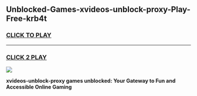 
## Unblocked-Games-xvideos-unblock-proxy-Play-Free-krb4t
<h3>
<a href="https://premium76.site?title=xvideos-unblock-proxy&ref=21A">CLICK TO PLAY</a></h3>
<hr>

<h3>
<a href="https://premium76.site?title=xvideos-unblock-proxy&ref=21A">CLICK 2 PLAY</a>
  
</h3>

<a href="https://premium76.site?title=xvideos-unblock-proxy&ref=21A"><img src="https://clearcache.store/games.png"></a>


**xvideos-unblock-proxy games unblocked: Your Gateway to Fun and Accessible Online Gaming**
